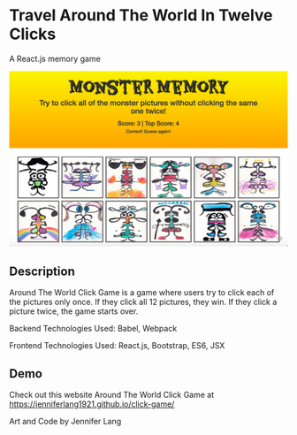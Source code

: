 # Travel Around The World In Twelve Clicks
A React.js memory game

![React Click Game](https://github.com/JenniferLang1921/click-game/blob/master/public/countries/clickgame.png)





## Description

Around The World Click Game is a game where users try to click each of the pictures only once.  If they click all 12 pictures, they win.  If they click a picture twice, the game starts over. 

Backend Technologies Used: Babel, Webpack 

Frontend Technologies Used: React.js, Bootstrap, ES6, JSX

## Demo

 Check out this website Around The World Click Game at https://jenniferlang1921.github.io/click-game/


Art and Code by Jennifer Lang
